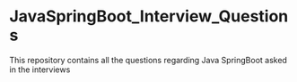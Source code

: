 # JavaSpringBoot_Interview_Questions
This repository contains all the questions regarding Java SpringBoot asked in the interviews
